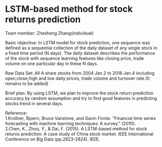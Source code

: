 # LSTM-based method for stock returns prediction

Team member:  Zhesheng Zhang(individual)

Basic objective:  In LSTM model for stock prediction, one sequence was defined as a sequential collection of the daily dataset of any single stock in a fixed time period (N days). The daily dataset describes the performance of the stock with sequence learning features like closing price, trade volume on one particular day in these N days.

Raw Data Set:   All A share stocks from 2004 Jan.2 to 2018 Jan.4 including open,close,high and low daily prices, trade volume and turnover rate.(It remains to be added)

Brief plan:   By using LSTM, we plan to improve the stock return prediction accuracy by random assumption and try to find good features in predicting stocks trend in several days.

Reference:  
1.Krollner, Bjoern, Bruce Vanstone, and Gavin Finnie. "Financial time series forecasting with machine learning techniques: A survey." (2010).  
2.Chen, K., Zhou, Y., & Dai, F. (2015). A LSTM-based method for stock returns prediction: A case study of China stock market. IEEE International Conference on Big Data (pp.2823-2824). IEEE.
